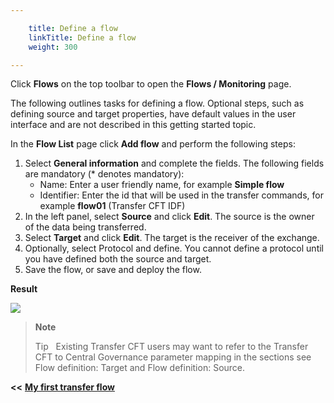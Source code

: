 ```yaml
---

    title: Define a flow
    linkTitle: Define a flow
    weight: 300

---
```

Click <span class="bold_in_para">****Flows**** </span>on the top toolbar to open the<span class="bold_in_para"> ****Flows / Monitoring**** </span>page.

The following outlines tasks for defining a flow. Optional steps, such as defining source and target properties, have default values in the user interface and are not described in this getting started topic.

In the <span class="bold_in_para">****Flow List****</span> page click <span class="bold_in_para">****Add flow****</span> and perform the following steps:

1. Select **General information** and complete the fields. The following fields are mandatory (\* denotes mandatory):
    -   Name: Enter a user friendly name, for example <span class="bold_in_para">****Simple flow****</span>
    -   Identifier: Enter the id that will be used in the transfer commands, for example <span class="bold_in_para">****flow01**** </span>(Transfer CFT IDF)
1. In the left panel, select <span class="bold_in_para">****Source**** </span>and click <span class="bold_in_para">****Edit****</span>. The source is the owner of the data being transferred.
1. Select <span class="bold_in_para">****Target**** </span>and click <span class="bold_in_para">****Edit****</span>. The target is the receiver of the exchange.
1. Optionally, select Protocol and define. You cannot define a protocol until you have defined both the source and target.
1. Save the flow, or save and deploy the flow.

****Result****

![](/Images/TransferCFT/new_flow_cg_w_store.png)

> **Note**
>
> Tip  
> Existing Transfer CFT users may want to refer to the Transfer CFT to Central Governance parameter mapping in the sections see Flow definition: Target and Flow definition: Source.

<span class="bold_in_para">****&lt;&lt;**** </span><a href="../../" class="bold_in_para MCXref xref xrefbold_in_para"><strong><strong>My first transfer flow</strong></strong></a>
